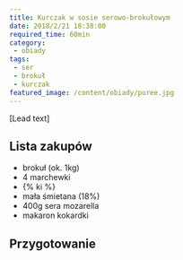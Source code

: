 ```yaml
---
title: Kurczak w sosie serowo-brokułowym
date: 2018/2/21 18:38:00
required_time: 60min
category:
 - obiady
tags:
 - ser
 - brokuł
 - kurczak
featured_image: /content/obiady/puree.jpg
---
```


[Lead text]

<!-- more -->

## Lista zakupów

 - brokuł (ok. 1kg)
 - 4 marchewki
 - {% ki %}
 - mała śmietana (18%)
 - 400g sera mozarella
 - makaron kokardki

## Przygotowanie

